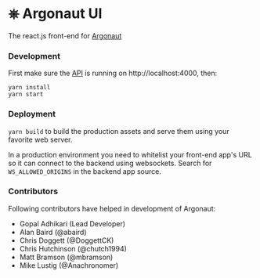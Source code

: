 # ⎈ Argonaut UI

The react.js front-end for [Argonaut](https://github.com/qubbit/argonaut)

### Development

First make sure the [API](https://github.com/qubbit/argonaut) is running on http://localhost:4000, then:

```
yarn install
yarn start
```

### Deployment

`yarn build` to build the production assets and serve them using your favorite web server.

In a production environment you need to whitelist your front-end app's URL so it can connect to the backend using websockets. Search for `WS_ALLOWED_ORIGINS` in the backend app source.

### Contributors

Following contributors have helped in development of Argonaut:

* Gopal Adhikari (Lead Developer)
* Alan Baird (@abaird)
* Chris Doggett (@DoggettCK)
* Chris Hutchinson (@chutch1994)
* Matt Bramson (@mbramson)
* Mike Lustig (@Anachronomer)


